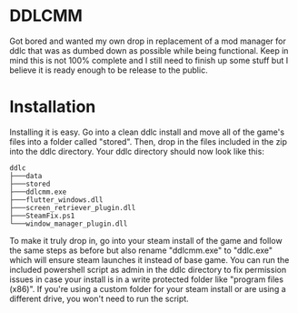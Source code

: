 # DDLCMM

Got bored and wanted my own drop in replacement of a mod manager for ddlc that was as dumbed down as possible while being functional. Keep in mind this is not 100% complete and I still need to finish up some stuff but I believe it is ready enough to be release to the public.

# Installation

Installing it is easy. Go into a clean ddlc install and move all of the game's files into a folder called "stored". Then, drop in the files included in the zip into the ddlc directory. Your ddlc directory should now look like this:
```
ddlc
├───data
├───stored
├───ddlcmm.exe
├───flutter_windows.dll
├───screen_retriever_plugin.dll
├───SteamFix.ps1
└───window_manager_plugin.dll
```
To make it truly drop in, go into your steam install of the game and follow the same steps as before but also rename "ddlcmm.exe" to "ddlc.exe" which will ensure steam launches it instead of base game. You can run the included powershell script as admin in the ddlc directory to fix permission issues in case your install is in a write protected folder like "program files (x86)". If you're using a custom folder for your steam install or are using a different drive, you won't need to run the script.